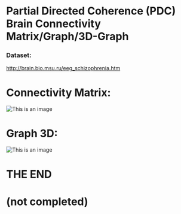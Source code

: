 # Partial Directed Coherence (PDC) Brain Connectivity Matrix/Graph/3D-Graph
### Dataset:
http://brain.bio.msu.ru/eeg_schizophrenia.htm

# Connectivity Matrix:
![This is an image](https://i.ibb.co/XX7Hm6K/normal-sub-1.png)
# Graph 3D:
![This is an image](https://i.ibb.co/TktfVNj/download-1.png)

# THE END
# (not completed)